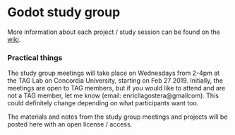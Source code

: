 # Godot study group

More information about each project / study session can be found on the [wiki](https://github.com/enricllagostera/godot-study-group/wiki).

### Practical things

The study group meetings will take place on Wednesdays from 2-4pm at the TAG Lab on Concordia University, starting on Feb 27 2019. Initially, the meetings are open to TAG members, but if you would like to attend and are not a TAG member, let me know (email: enricllagostera@gmailcom). This could definitely change depending on what participants want too.

The materials and notes from the study group meetings and projects will be posted here with an open license / access.
